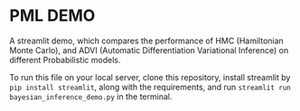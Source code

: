 # PML DEMO

A streamlit demo, which compares the performance of HMC (Hamiltonian Monte Carlo), and ADVI (Automatic Differentiation Variational Inference) on different Probabilistic models.

To run this file on your local server, clone this repository, install streamlit by `pip install streamlit`, along with the requirements, and run `streamlit run bayesian_inference_demo.py` in the terminal.